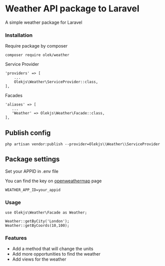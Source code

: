 # Weather API package to Laravel

A simple weather package for Laravel

### Installation

Require package by composer

```
composer require olek/weather
```

Service Provider

```
'providers' => [
    ...
    Olekjs\Weather\ServiceProvider::class,
],
```

Facades

```
'aliases' => [
   ...
   'Weather' => Olekjs\Weather\Facade::class,
],
```

## Publish config

```
php artisan vendor:publish --provider=Olekjs\\Weather\\ServiceProvider
```

## Package settings

Set your APPID in .env file

You can find the key on [openweathermap](https://openweathermap.org/) page
```
WEATHER_APP_ID=your_appid
```

### Usage

```
use Olekjs\Weather\Facade as Weather;

Weather::getByCity('London');
Weather::getByCoords(10,100);
```

### Features
* Add a method that will change the units
* Add more opportunities to find the weather
* Add views for the weather
